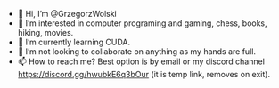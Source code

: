 - 👋 Hi, I’m @GrzegorzWolski
- 👀 I’m interested in computer programing and gaming, chess, books, hiking, movies. 
- 🌱 I’m currently learning CUDA.
- 💞️ I’m not looking to collaborate on anything as my hands are full.
- 📫 How to reach me? Best option is by email or my discord channel https://discord.gg/hwubkE6q3bOur (it is temp link, removes on exit). 

<!---
GrzegorzWolski/GrzegorzWolski is a ✨ special ✨ repository because its `README.md` (this file) appears on your GitHub profile.
You can click the Preview link to take a look at your changes.
--->
